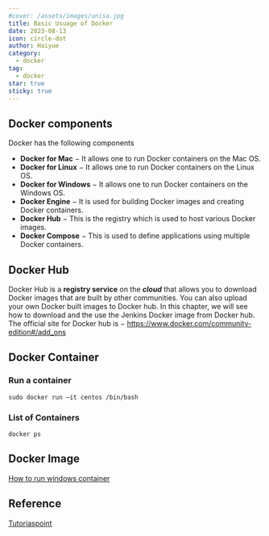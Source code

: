 ```yaml
---
#cover: /assets/images/unisa.jpg
title: Basic Usuage of Docker
date: 2023-08-13
icon: circle-dot
author: Haiyue
category:
  - docker
tag:
  - docker
star: true
sticky: true
---
```


## Docker components
Docker has the following components
- **Docker for Mac** − It allows one to run Docker containers on the Mac OS.
- **Docker for Linux** − It allows one to run Docker containers on the Linux OS.
- **Docker for Windows** − It allows one to run Docker containers on the Windows OS.
- **Docker Engine** − It is used for building Docker images and creating Docker containers.
- **Docker Hub** − This is the registry which is used to host various Docker images.
- **Docker Compose** − This is used to define applications using multiple Docker containers.

## Docker Hub
Docker Hub is a **registry service** on the ***cloud*** that allows you to download Docker images that are built by other communities. You can also upload your own Docker built images to Docker hub. In this chapter, we will see how to download and the use the Jenkins Docker image from Docker hub.
The official site for Docker hub is − https://www.docker.com/community-edition#/add_ons


## Docker Container
### Run a container
`sudo docker run –it centos /bin/bash `
### List of Containers
`docker ps`
## Docker Image


[How to run windows container](https://learn.microsoft.com/en-us/virtualization/windowscontainers/quick-start/run-your-first-container)

## Reference
[Tutoriaspoint](https://www.tutorialspoint.com/docker/docker_hub.htm)